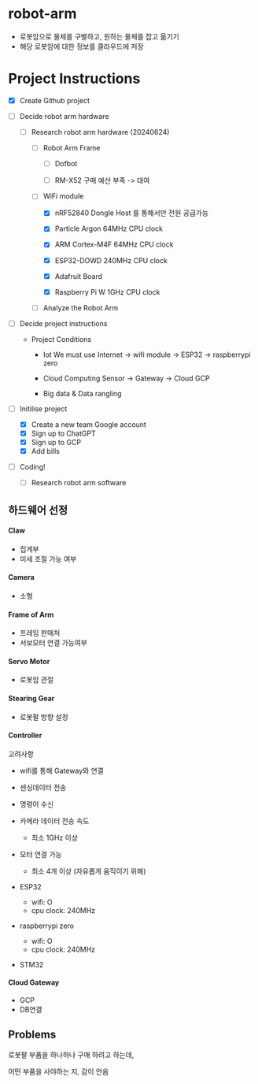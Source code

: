 # robot-arm

- 로봇암으로 물체를 구별하고, 원하는 물체를 잡고 옮기기
- 해당 로봇암에 대한 정보를 클라우드에 저장

# Project Instructions

- [x] Create Github project

- [ ] Decide robot arm hardware

  - [ ] Research robot arm hardware (20240624)

    - [ ] Robot Arm Frame

      - [ ] Dofbot

      - [ ] RM-X52
            구매 예산 부족 -> 대여

    - [ ] WiFi module

      - [x] nRF52840 Dongle
            Host 를 통해서만 전원 공급가능

      - [x] Particle Argon
            64MHz CPU clock

      - [x] ARM Cortex-M4F
            64MHz CPU clock

      - [x] ESP32-DOWD
            240MHz CPU clock

      - [x] Adafruit Board

      - [x] Raspberry Pi W
            1GHz CPU clock

    - [ ] Analyze the Robot Arm

- [ ] Decide project instructions

  - Project Conditions

    - Iot
      We must use Internet
      -> wifi module
      -> ESP32
      -> raspberrypi zero

    - Cloud Computing
      Sensor -> Gateway -> Cloud
      GCP

    - Big data & Data rangling

- [ ] Initilise project

  - [x] Create a new team Google account
  - [x] Sign up to ChatGPT
  - [x] Sign up to GCP
  - [x] Add bills

- [ ] Coding!

  - [ ] Research robot arm software

## 하드웨어 선정

#### Claw

- 집게부
- 미세 조절 가능 여부

#### Camera

- 소형

#### Frame of Arm

- 프레임 판매처
- 서보모터 연결 가능여부

#### Servo Motor

- 로봇암 관절

#### Stearing Gear

- 로봇팔 방향 설정

#### Controller

고려사항

- wifi를 통해 Gateway와 연결
- 센싱데이터 전송
- 명령어 수신

- 카메라 데이터 전송 속도

  - 최소 1GHz 이상

- 모터 연결 가능

  - 최소 4개 이상 (자유롭게 움직이기 위해)

- ESP32

  - wifi: O
  - cpu clock: 240MHz

- raspberrypi zero

  - wifi: O
  - cpu clock: 240MHz

- STM32

#### Cloud Gateway

- GCP
- DB연결

## Problems

로봇팔 부품을 하나하나 구매 하려고 하는데,

어떤 부품을 사야하는 지, 감이 안옴
